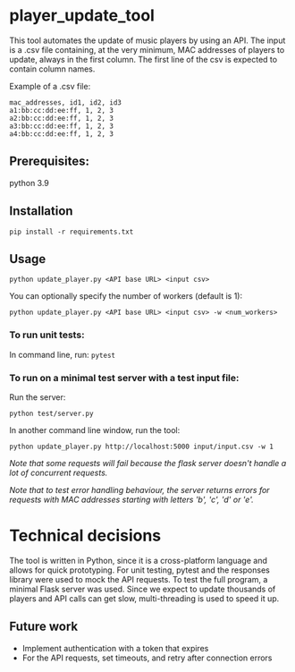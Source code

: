 # player_update_tool
This tool automates the update of music players by using an API. The input is a .csv file containing, at the very minimum, MAC addresses of players to update, always in the first column. The first line of the csv is expected to contain column names.

Example of a .csv file:
```
mac_addresses, id1, id2, id3
a1:bb:cc:dd:ee:ff, 1, 2, 3
a2:bb:cc:dd:ee:ff, 1, 2, 3
a3:bb:cc:dd:ee:ff, 1, 2, 3
a4:bb:cc:dd:ee:ff, 1, 2, 3
```

## Prerequisites:
python 3.9

## Installation
```pip install -r requirements.txt```

## Usage
```python update_player.py <API base URL> <input csv>```

You can optionally specify the number of workers (default is 1):

```python update_player.py <API base URL> <input csv> -w <num_workers>```

### To run unit tests:
In command line, run:
```pytest```

### To run on a minimal test server with a test input file:
Run the server:

```python test/server.py```

In another command line window, run the tool:

```python update_player.py http://localhost:5000 input/input.csv -w 1```

*Note that some requests will fail because the flask server doesn't handle a lot of concurrent requests.*

*Note that to test error handling behaviour, the server returns errors for requests with MAC addresses starting with letters 'b', 'c', 'd' or 'e'.*

# Technical decisions
The tool is written in Python, since it is a cross-platform language and allows for quick prototyping. For unit testing, pytest and the responses library were used to mock the API requests. To test the full program, a minimal Flask server was used. Since we expect to update thousands of players and API calls can get slow, multi-threading is used to speed it up.

## Future work
* Implement authentication with a token that expires
* For the API requests, set timeouts, and retry after connection errors